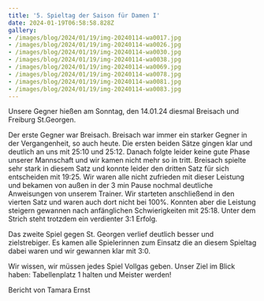 ```yaml
---
title: '5. Spieltag der Saison für Damen I'
date: 2024-01-19T06:58:58.828Z
gallery:
- /images/blog/2024/01/19/img-20240114-wa0017.jpg
- /images/blog/2024/01/19/img-20240114-wa0026.jpg
- /images/blog/2024/01/19/img-20240114-wa0030.jpg
- /images/blog/2024/01/19/img-20240114-wa0038.jpg
- /images/blog/2024/01/19/img-20240114-wa0069.jpg
- /images/blog/2024/01/19/img-20240114-wa0078.jpg
- /images/blog/2024/01/19/img-20240114-wa0081.jpg
- /images/blog/2024/01/19/img-20240114-wa0083.jpg
---
```

Unsere Gegner hießen am Sonntag, den 14.01.24 diesmal Breisach und Freiburg St.Georgen. 

Der erste Gegner war Breisach. Breisach war immer ein starker Gegner in der Vergangenheit, so auch heute. Die ersten beiden Sätze gingen klar und deutlich an uns mit 25:10 und 25:12. Danach folgte leider keine gute Phase unserer Mannschaft und wir kamen nicht mehr so in tritt. Breisach spielte sehr stark in diesem Satz und konnte leider den dritten Satz für sich entscheiden mit 19:25. Wir waren alle nicht zufrieden mit dieser Leistung und bekamen von außen in der 3 min Pause nochmal deutliche Anweisungen von unserem Trainer. Wir starteten anschließend in den vierten Satz und waren auch dort nicht bei 100%. Konnten aber die Leistung steigern gewannen nach anfänglichen Schwierigkeiten mit 25:18. Unter dem Strich steht trotzdem ein verdienter 3:1 Erfolg. 

Das zweite Spiel gegen St. Georgen verlief deutlich besser und zielstrebiger. Es kamen alle Spielerinnen zum Einsatz die an diesem Spieltag dabei waren und wir gewannen klar mit 3:0. 

Wir wissen, wir müssen jedes Spiel Vollgas geben. Unser Ziel im Blick haben: Tabellenplatz 1 halten und Meister werden!

Bericht von Tamara Ernst 

